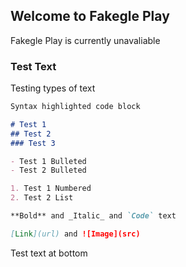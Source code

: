 ## Welcome to Fakegle Play

Fakegle Play is currently unavaliable

### Test Text

Testing types of text

```markdown
Syntax highlighted code block

# Test 1
## Test 2
### Test 3

- Test 1 Bulleted
- Test 2 Bulleted

1. Test 1 Numbered
2. Test 2 List

**Bold** and _Italic_ and `Code` text

[Link](url) and ![Image](src)
```

Test text at bottom
